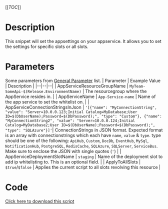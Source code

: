 [[_TOC_]]

# Description
This snippet will set the appsettings on your appservice. It allows you to set the settings for specific slots or all slots.

# Parameters
Some parameters from [General Parameter](/Azure/Azure-CLI-Snippets) list.
| Parameter | Example Value | Description |
|--|--|--|
| AppServiceResourceGroupName | `MyTeam-SomeApi-$(Release.EnvironmentName)` | The resourcegroup where the AppService resides in. |
| AppServiceName | `App-Service-name` | Name of the app service to set the whitelist on. | 
| AppServiceConnectionStringsInJson | `'[{"name": "MyConnectionString", "value": "Server=10.0.0.123;Initial Catalog=MyDatabase;User ID=$(DbUserName);Password=$(DbPassword);", "type": "Custom"}, {"name": "MyConnectionString2", "value": "Server=10.0.0.124;Initial Catalog=MyDatabase2;User ID=$(DbUserName);Password=$(DbPassword);", "type": "SQLAzure"}]'`| ConnectionStrings in JSON format. Expected format is an array with connectionstrings which each have `name`, `value` & `type`. type should be one of the following: `ApiHub`, `Custom`, `DocDb`, `EventHub`, `MySql`, `NotificationHub`, `PostgreSQL`, `RedisCache`, `SQLAzure`, `SQLServer`, `ServiceBus`. Make sure to enclose the JSON with single quotes (`'`) |
| AppServiceDeploymentSlotName | `staging` |  Name of the deployment slot to add ip whitelisting to. This is an optional field. |
| ApplyToAllSlots | `$true`/`$false` | Applies the current script to all slots revolving this resource |

# Code
[Click here to download this script](../../../../src/App-Services/Set-ConnectionStrings-For-AppService.ps1)